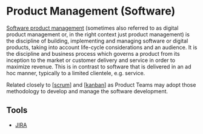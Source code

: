 # Product Management (Software)

[Software product management](https://en.wikipedia.org/wiki/Software_product_management) (sometimes also referred to as digital product management or, in the right context just product management) is the discipline of building, implementing and managing software or digital products, taking into account life-cycle considerations and an audience. It is the discipline and business process which governs a product from its inception to the market or customer delivery and service in order to maximize revenue. This is in contrast to software that is delivered in an ad hoc manner, typically to a limited clientele, e.g. service.

Related closely to [[scrum]] and [[kanban]] as Product Teams may adopt those methodology to develop and manage the software development.

## Tools

- [JIRA](https://www.atlassian.com/software/jira)

[//begin]: # "Autogenerated link references for markdown compatibility"
[scrum]: scrum "Scrum"
[kanban]: kanban "Kanban"
[//end]: # "Autogenerated link references"
